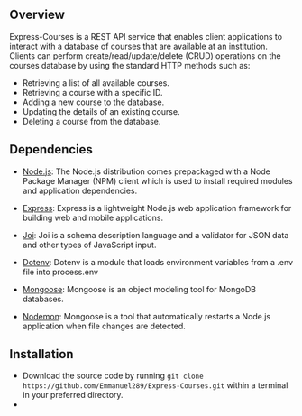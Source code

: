 ## Overview
Express-Courses is a REST API service that enables client applications to interact with a database of courses that are available at an institution. Clients can perform  create/read/update/delete (CRUD) operations on the courses database by using the standard HTTP methods such as:

- Retrieving a list of all available courses.
- Retrieving a course with a specific ID.
- Adding a new course to the database.
- Updating the details of an existing course.
- Deleting a course from the database.

## Dependencies
- [Node.js](https://nodejs.org/en): The Node.js distribution comes prepackaged with a Node Package Manager (NPM) client which is used to install required modules and    application dependencies.

- [Express](https://www.npmjs.com/package/express): Express is a lightweight Node.js web application framework for building web and mobile applications.

- [Joi](https://www.npmjs.com/package/joi): Joi is a schema description language and a validator for JSON data and other types of JavaScript input.

- [Dotenv](https://www.npmjs.com/package/dotenv): Dotenv is a module that loads environment variables from a .env file into process.env

- [Mongoose](https://www.npmjs.com/package/mongoose): Mongoose is an object modeling tool for MongoDB databases.

- [Nodemon](https://www.npmjs.com/package/nodemon): Mongoose is a tool that automatically restarts a Node.js application when file changes are detected.

## Installation

-  Download the source code by running `git clone https://github.com/Emmanuel289/Express-Courses.git` within a terminal in your preferred directory.
-   
